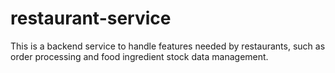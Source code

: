 # restaurant-service
This is a backend service to handle features needed by restaurants, such as order processing and food ingredient stock data management.
